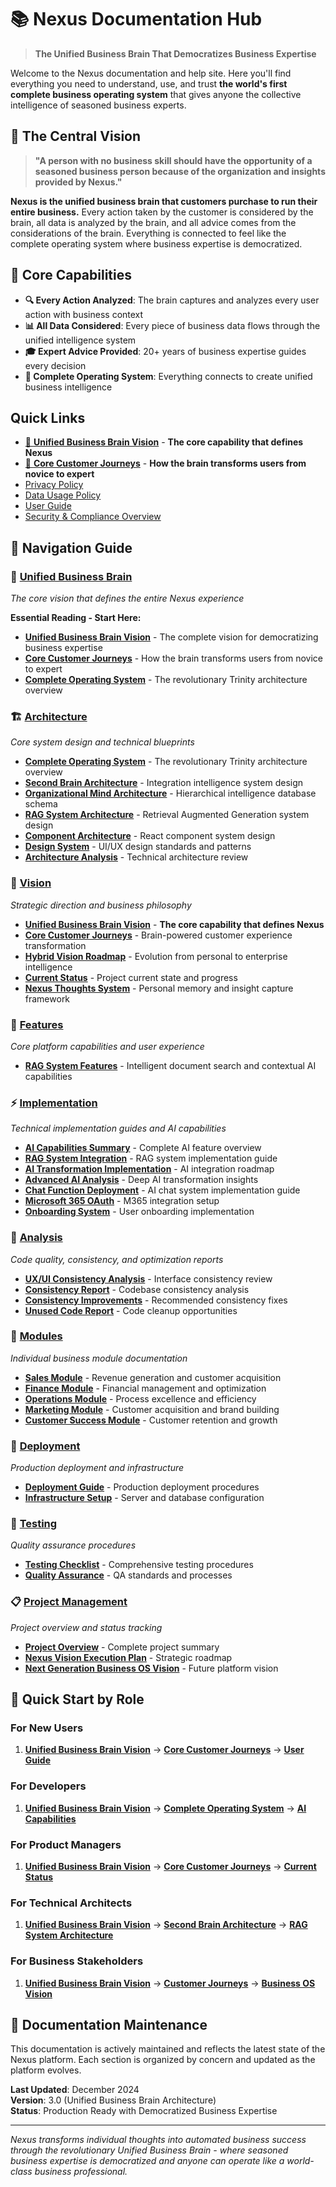 # 📚 Nexus Documentation Hub

> **The Unified Business Brain That Democratizes Business Expertise**

Welcome to the Nexus documentation and help site. Here you'll find everything you need to understand, use, and trust **the world's first complete business operating system** that gives anyone the collective intelligence of seasoned business experts.

## 🧠 **The Central Vision**

> **"A person with no business skill should have the opportunity of a seasoned business person because of the organization and insights provided by Nexus."**

**Nexus is the unified business brain that customers purchase to run their entire business.** Every action taken by the customer is considered by the brain, all data is analyzed by the brain, and all advice comes from the considerations of the brain. Everything is connected to feel like the complete operating system where business expertise is democratized.

## 🎯 **Core Capabilities**

- **🔍 Every Action Analyzed**: The brain captures and analyzes every user action with business context
- **📊 All Data Considered**: Every piece of business data flows through the unified intelligence system  
- **🎓 Expert Advice Provided**: 20+ years of business expertise guides every decision
- **🚀 Complete Operating System**: Everything connects to create unified business intelligence

## Quick Links
- [🧠 **Unified Business Brain Vision**](./vision/NEXUS_UNIFIED_BUSINESS_BRAIN_VISION.md) - **The core capability that defines Nexus**
- [🎯 **Core Customer Journeys**](./vision/CORE_CUSTOMER_JOURNEYS_FOR_NEXUS.md) - **How the brain transforms users from novice to expert**
- [Privacy Policy](./compliance/PRIVACY_POLICY.template.md)
- [Data Usage Policy](./compliance/DATA_USAGE_POLICY.template.md)
- [User Guide](./help/USER_GUIDE.template.md)
- [Security & Compliance Overview](./compliance/SECURITY_COMPLIANCE.template.md)

## 🧭 Navigation Guide

### 🧠 [**Unified Business Brain**](/docs/vision/NEXUS_UNIFIED_BUSINESS_BRAIN_VISION.md)
*The core vision that defines the entire Nexus experience*

**Essential Reading - Start Here:**
- **[Unified Business Brain Vision](/docs/vision/NEXUS_UNIFIED_BUSINESS_BRAIN_VISION.md)** - The complete vision for democratizing business expertise
- **[Core Customer Journeys](/docs/vision/CORE_CUSTOMER_JOURNEYS_FOR_NEXUS.md)** - How the brain transforms users from novice to expert
- **[Complete Operating System](/docs/architecture/NEXUS_COMPLETE_OPERATING_SYSTEM.md)** - The revolutionary Trinity architecture overview

### 🏗️ [Architecture](/docs/architecture/)
*Core system design and technical blueprints*

- **[Complete Operating System](/docs/architecture/NEXUS_COMPLETE_OPERATING_SYSTEM.md)** - The revolutionary Trinity architecture overview
- **[Second Brain Architecture](/docs/architecture/NEXUS_SECOND_BRAIN_ARCHITECTURE.md)** - Integration intelligence system design
- **[Organizational Mind Architecture](/docs/architecture/ORGANIZATIONAL_MIND_ARCHITECTURE.md)** - Hierarchical intelligence database schema
- **[RAG System Architecture](/docs/architecture/RAG_SYSTEM_ARCHITECTURE.md)** - Retrieval Augmented Generation system design
- **[Component Architecture](/docs/architecture/COMPONENT_ARCHITECTURE.md)** - React component system design
- **[Design System](/docs/architecture/DESIGN_SYSTEM.md)** - UI/UX design standards and patterns
- **[Architecture Analysis](/docs/architecture/ARCHITECTURE_ANALYSIS.md)** - Technical architecture review

### 🎯 [Vision](/docs/vision/)
*Strategic direction and business philosophy*

- **[Unified Business Brain Vision](/docs/vision/NEXUS_UNIFIED_BUSINESS_BRAIN_VISION.md)** - **The core capability that defines Nexus**
- **[Core Customer Journeys](/docs/vision/CORE_CUSTOMER_JOURNEYS_FOR_NEXUS.md)** - Brain-powered customer experience transformation
- **[Hybrid Vision Roadmap](/docs/vision/HYBRID_VISION_ROADMAP.md)** - Evolution from personal to enterprise intelligence
- **[Current Status](/docs/vision/CURRENT_STATUS.md)** - Project current state and progress
- **[Nexus Thoughts System](/docs/vision/NEXUS_THOUGHTS_README.md)** - Personal memory and insight capture framework

### 🌟 [Features](/docs/features/)
*Core platform capabilities and user experience*

- **[RAG System Features](/docs/features/RAG_SYSTEM_FEATURES.md)** - Intelligent document search and contextual AI capabilities

### ⚡ [Implementation](/docs/implementation/)
*Technical implementation guides and AI capabilities*

- **[AI Capabilities Summary](/docs/implementation/AI_CAPABILITIES_SUMMARY.md)** - Complete AI feature overview
- **[RAG System Integration](/docs/implementation/RAG_SYSTEM_INTEGRATION.md)** - RAG system implementation guide
- **[AI Transformation Implementation](/docs/implementation/AI_TRANSFORMATION_IMPLEMENTATION.md)** - AI integration roadmap
- **[Advanced AI Analysis](/docs/implementation/ADVANCED_AI_TRANSFORMATION_ANALYSIS.md)** - Deep AI transformation insights
- **[Chat Function Deployment](/docs/implementation/DEPLOY_CHAT_FUNCTION.md)** - AI chat system implementation guide
- **[Microsoft 365 OAuth](/docs/implementation/MICROSOFT_365_OAUTH_SUMMARY.md)** - M365 integration setup
- **[Onboarding System](/docs/implementation/ONBOARDING_SYSTEM_SUMMARY.md)** - User onboarding implementation

### 🔬 [Analysis](/docs/analysis/)
*Code quality, consistency, and optimization reports*

- **[UX/UI Consistency Analysis](/docs/analysis/UXUI_CONSISTENCY_ANALYSIS.md)** - Interface consistency review
- **[Consistency Report](/docs/analysis/CONSISTENCY_REPORT.md)** - Codebase consistency analysis
- **[Consistency Improvements](/docs/analysis/CONSISTENCY_IMPROVEMENTS.md)** - Recommended consistency fixes
- **[Unused Code Report](/docs/analysis/UNUSED_CODE_REPORT.md)** - Code cleanup opportunities

### 🧩 [Modules](/docs/modules/)
*Individual business module documentation*

- **[Sales Module](/docs/modules/SALES_MODULE.md)** - Revenue generation and customer acquisition
- **[Finance Module](/docs/modules/FINANCE_MODULE.md)** - Financial management and optimization
- **[Operations Module](/docs/modules/OPERATIONS_MODULE.md)** - Process excellence and efficiency
- **[Marketing Module](/docs/modules/MARKETING_MODULE.md)** - Customer acquisition and brand building
- **[Customer Success Module](/docs/modules/CUSTOMER_SUCCESS_MODULE.md)** - Customer retention and growth

### 🚀 [Deployment](/docs/deployment/)
*Production deployment and infrastructure*

- **[Deployment Guide](/docs/deployment/DEPLOYMENT.md)** - Production deployment procedures
- **[Infrastructure Setup](/docs/deployment/INFRASTRUCTURE_SETUP.md)** - Server and database configuration

### 🧪 [Testing](/docs/testing/)
*Quality assurance procedures*

- **[Testing Checklist](/docs/testing/TESTING_CHECKLIST.md)** - Comprehensive testing procedures
- **[Quality Assurance](/docs/testing/QUALITY_ASSURANCE.md)** - QA standards and processes

### 📋 [Project Management](/docs/)
*Project overview and status tracking*

- **[Project Overview](/docs/PROJECT_OVERVIEW.md)** - Complete project summary
- **[Nexus Vision Execution Plan](/docs/NEXUS_VISION_EXECUTION_PLAN.md)** - Strategic roadmap
- **[Next Generation Business OS Vision](/docs/NEXT_GENERATION_BUSINESS_OS_VISION.md)** - Future platform vision

## 🎯 **Quick Start by Role**

### For New Users
1. **[Unified Business Brain Vision](/docs/vision/NEXUS_UNIFIED_BUSINESS_BRAIN_VISION.md)** → **[Core Customer Journeys](/docs/vision/CORE_CUSTOMER_JOURNEYS_FOR_NEXUS.md)** → **[User Guide](/docs/help/USER_GUIDE.template.md)**

### For Developers  
1. **[Unified Business Brain Vision](/docs/vision/NEXUS_UNIFIED_BUSINESS_BRAIN_VISION.md)** → **[Complete Operating System](/docs/architecture/NEXUS_COMPLETE_OPERATING_SYSTEM.md)** → **[AI Capabilities](/docs/implementation/AI_CAPABILITIES_SUMMARY.md)**

### For Product Managers  
1. **[Unified Business Brain Vision](/docs/vision/NEXUS_UNIFIED_BUSINESS_BRAIN_VISION.md)** → **[Core Customer Journeys](/docs/vision/CORE_CUSTOMER_JOURNEYS_FOR_NEXUS.md)** → **[Current Status](/docs/vision/CURRENT_STATUS.md)**

### For Technical Architects
1. **[Unified Business Brain Vision](/docs/vision/NEXUS_UNIFIED_BUSINESS_BRAIN_VISION.md)** → **[Second Brain Architecture](/docs/architecture/NEXUS_SECOND_BRAIN_ARCHITECTURE.md)** → **[RAG System Architecture](/docs/architecture/RAG_SYSTEM_ARCHITECTURE.md)**

### For Business Stakeholders
1. **[Unified Business Brain Vision](/docs/vision/NEXUS_UNIFIED_BUSINESS_BRAIN_VISION.md)** → **[Customer Journeys](/docs/vision/CORE_CUSTOMER_JOURNEYS_FOR_NEXUS.md)** → **[Business OS Vision](/docs/NEXT_GENERATION_BUSINESS_OS_VISION.md)**

## 🔄 Documentation Maintenance

This documentation is actively maintained and reflects the latest state of the Nexus platform. Each section is organized by concern and updated as the platform evolves.

**Last Updated**: December 2024  
**Version**: 3.0 (Unified Business Brain Architecture)  
**Status**: Production Ready with Democratized Business Expertise

---

*Nexus transforms individual thoughts into automated business success through the revolutionary Unified Business Brain - where seasoned business expertise is democratized and anyone can operate like a world-class business professional.*
